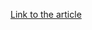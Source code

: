 [Link to the article](https://thehackernews.com/2025/07/cyber-espionage-campaign-hits-russian.html)
